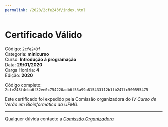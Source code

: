 ```yaml
---
permalink: /2020/2cfe243f/index.html
---
```


# Certificado Válido

Código: `2cfe243f`<br>
Categoria: **minicurso**<br>
Curso: **Introdução à programação**<br>
Data: **29/01/2020**<br>
Carga Horária: **4**<br>
Edição: **2020**<br>


Código completo: `2cfe243f4eba6f32ee0c754220adb6f53a99a815433112b1fb247fc500595475`


Este certificado foi expedido pela Comissão organizadora do *IV Curso de Verão em Bioinformática da UFMG*.

----

Qualquer dúvida contacte a [_Comissão Organizadora_](<mailto:cursobioinfoufmg@gmail.com$subject=[Certificados]>)

